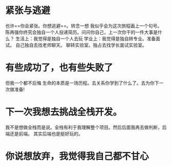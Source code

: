 # 紧张与逃避
也许==你会紧张。你想逃避==。转念一想
我似乎会为这次旅程画上一个句号。
陈再强你终究会独自一个人投递简历。问问你自己，上一次你干的一件大事是什么？
生活上：我觉得是独自一个人去玩
学业上：我觉得是独自转专业。准备面试。
		自己独自去找老师聊天。
		聊转实验室。独占去找学长面试实验室。


# 有些成功了，也有些失败了
但我一个都不后悔
生命的本质是一场历程。去关系你学到了什么了。去为你下一次做准备!


# 下一次我想去挑战全栈开发。
我不是想做全栈而是说。全栈有利于我理解整个项目。然后后面我再去做判断，后端还是前端。
其实后端也是挺好玩的。


# 你说想放弃，我觉得我自己都不甘心
